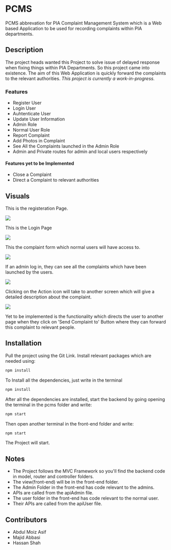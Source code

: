 

# PCMS

PCMS abbrevation for PIA Complaint Management System which is a Web based Application to be used for recording complaints within PIA departments.

## Description

The project heads wanted this Project to solve issue of delayed response when fixing things within PIA Departments. So this project came into existence. The aim of this Web Application is quickly forward the complaints to the relevant authorities. *This project is currently a work-in-progress.*

### Features
- Register User
- Login User
- Auhtenticate User
- Update User Information
- Admin Role
- Normal User Role
- Report Complaint
- Add Photos in Complaint
- See All the Complaints launched in the Admin Role
- Admin and Private routes for admin and local users respectively

#### Features yet to be Implemented
- Close a Complaint
- Direct a Complaint to relevant authorities


## Visuals

This is the registeration Page.

<img src='https://i.ibb.co/2WzbKnt/Register.jpg' >

This is the Login Page

<img src='https://i.ibb.co/8Prh3Nc/SignIn.jpg' >

This the complaint form which normal users will have access to.

<img src='https://i.ibb.co/RTjB016/Form.jpg' >

If an admin log in, they can see all the complaints which have been launched by the users.

<img src='https://i.ibb.co/jJsxb8z/Complaints.jpg' >

Clicking on the Action icon will take to another screen which will give a detailed description about the complaint.

<img src='https://i.ibb.co/HY5mH9f/Forward.jpg' >

Yet to be implemented is the functionality which directs the user to another page when they click on 'Send Complaint to' Button where they can forward this complaint to relevant people. 

## Installation

Pull the project using the Git Link. Install relevant packages which are needed using:
```javascript
npm install
```
To Install all the dependencies, just write in the terminal
```javascript
npm install
``` 
After all the dependencies are installed, start the backend by going opening the terminal in the pcms folder and write:

```javascript
npm start
```
Then open another terminal in the front-end folder and write:

```javascript
npm start
```
The Project will start.


## Notes

- The Project follows the MVC Framework so you'll find the backend code in model, router and controller folders.
- The view(front-end) will be in the front-end folder.
- The Admin Folder in the front-end has code relevant to the admins.
- APIs are called from the apiAdmin file.
- The user folder in the front-end has code relevant to the normal user.
- Their APIs are called from the apiUser file.


## Contributors
- Abdul Moiz Asif
- Majid Abbasi
- Hassan Shah




